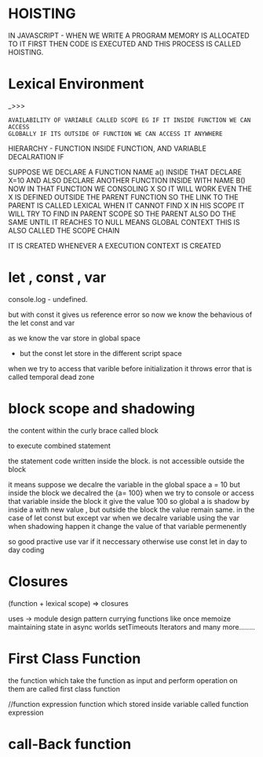 # HOISTING

IN JAVASCRIPT -
WHEN WE WRITE A PROGRAM MEMORY IS ALLOCATED TO IT FIRST
THEN CODE IS EXECUTED AND THIS PROCESS IS CALLED HOISTING.

# Lexical Environment

<!-- SCOPE --> _>>>

    AVAILABILITY OF VARIABLE CALLED SCOPE EG IF IT INSIDE FUNCTION WE CAN ACCESS
    GLOBALLY IF ITS OUTSIDE OF FUNCTION WE CAN ACCESS IT ANYWHERE

<!-- LEXICAL --> HIERARCHY - FUNCTION INSIDE FUNCTION, AND VARIABLE DECALRATION IF
<!-- EG-->

SUPPOSE WE DECLARE A FUNCTION NAME a() INSIDE THAT DECLARE X=10 AND ALSO DECLARE ANOTHER FUNCTION INSIDE
WITH NAME B() NOW IN THAT FUNCTION WE CONSOLING X SO IT WILL WORK EVEN THE X IS DEFINED OUTSIDE THE PARENT FUNCTION SO THE LINK TO THE PARENT IS CALLED LEXICAL WHEN IT CANNOT FIND X IN HIS SCOPE IT WILL TRY TO FIND IN PARENT SCOPE SO THE PARENT ALSO DO THE SAME UNTIL IT REACHES TO NULL MEANS GLOBAL CONTEXT
THIS IS ALSO CALLED THE SCOPE CHAIN

IT IS CREATED WHENEVER A EXECUTION CONTEXT IS CREATED

# let , const , var

<!-- var is global store in memory -->
<!-- when we access var before initialization and inintialize it after it  -->

console.log - undefined.

but with const it gives us reference error so now we know the behavious of the let const and var

as we know the var store in global space

- but the const let store in the different script space

when we try to access that varible before initialization it throws error that is called temporal dead zone

# block scope and shadowing

<!-- what is block scope -->

the content within the curly brace called block

<!-- why use of block -->

to execute combined statement

<!-- what is scope -->

the statement code written inside the block.
is not accessible outside the block

<!-- what is shadowing -->

it means suppose we decalre the variable in the global space
a = 10 but inside the block we decalred the
{a= 100} when we try to console or access that variable inside the block it give the value 100 so global a is shadow by inside a with new value , but outside the block the value remain same.
in the case of let const but except var
when we decalre variable using the var when shadowing happen it change the value of that variable permenently

so good practive use var if it neccessary
otherwise use const let in day to day coding

# Closures

<!-- function with lexical scope bundled together forms a closures -->

(function + lexical scope) => closures

<!--  when we return the function or anything it have reference to that variable that persist not the value -->

uses ->
module design pattern
currying
functions like once
memoize
maintaining state in async worlds
setTimeouts
Iterators
and many more........

<!-- set timeout clousure interview asked question -->

# First Class Function

the function which take the function as input and perform operation on them are called first class function

//function expression
function which stored inside variable called function expression



# call-Back function
<!-- callback function is function in js which is call later in the program the reason we used that as we know js is single threaded language and it not go forward until the stack is empty so callback function help to execute rest of the code and it also run the code which has the callback function later in the stack -->

